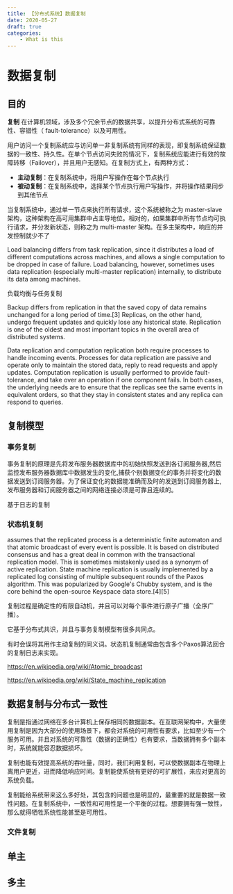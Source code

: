```yaml
---
title: 【分布式系统】数据复制
date: 2020-05-27
draft: true
categories: 
    - What is this
---
```


# 数据复制

## 目的

**复制** 在计算机领域，涉及多个冗余节点的数据共享，以提升分布式系统的可靠性、容错性（ fault-tolerance）以及可用性。

用户访问一个复制系统应与访问单一非复制系统有同样的表现，即复制系统保证数据的一致性、持久性。在单个节点访问失败的情况下，复制系统应能进行有效的故障转移（Failover），并且用户无感知。在复制方式上，有两种方式：

- **主动复制**：在复制系统中，将用户写操作在每个节点执行
- **被动复制**：在复制系统中，选择某个节点执行用户写操作，并将操作结果同步到其他节点

当复制系统中，通过单一节点来执行所有请求，这个系统被称之为 master-slave 架构，这种架构在高可用集群中占主导地位。相对的，如果集群中所有节点均可执行请求，并分发新状态，则称之为 multi-master 架构。在多主架构中，响应的并发控制就少不了

Load balancing differs from task replication, since it distributes a load of different computations across machines, and allows a single computation to be dropped in case of failure. Load balancing, however, sometimes uses data replication (especially multi-master replication) internally, to distribute its data among machines.

负载均衡与任务复制

Backup differs from replication in that the saved copy of data remains unchanged for a long period of time.[3] Replicas, on the other hand, undergo frequent updates and quickly lose any historical state. Replication is one of the oldest and most important topics in the overall area of distributed systems.



Data replication and computation replication both require processes to handle incoming events. Processes for data replication are passive and operate only to maintain the stored data, reply to read requests and apply updates. Computation replication is usually performed to provide fault-tolerance, and take over an operation if one component fails. In both cases, the underlying needs are to ensure that the replicas see the same events in equivalent orders, so that they stay in consistent states and any replica can respond to queries.

## 复制模型

### 事务复制

事务复制的原理是先将发布服务器数据库中的初始快照发送到各订阅服务器,然后监控发布服务器数据库中数据发生的变化,捕获个别数据变化的事务并将变化的数据发送到订阅服务器。为了保证变化的数据能准确而及时的发送到订阅服务器上,发布服务器和订阅服务器之间的网络连接必须是可靠且连续的。

基于日志的复制

### 状态机复制

assumes that the replicated process is a deterministic finite automaton and that atomic broadcast of every event is possible. It is based on distributed consensus and has a great deal in common with the transactional replication model. This is sometimes mistakenly used as a synonym of active replication. State machine replication is usually implemented by a replicated log consisting of multiple subsequent rounds of the Paxos algorithm. This was popularized by Google's Chubby system, and is the core behind the open-source Keyspace data store.[4][5]


复制过程是确定性的有限自动机，并且可以对每个事件进行原子广播（全序广播）。

它基于分布式共识，并且与事务复制模型有很多共同点。

有时会误将其用作主动复制的同义词。状态机复制通常由包含多个Paxos算法回合的复制日志来实现。

https://en.wikipedia.org/wiki/Atomic_broadcast

https://en.wikipedia.org/wiki/State_machine_replication

## 数据复制与分布式一致性


复制是指通过网络在多台计算机上保存相同的数据副本。在互联网架构中，大量使用复制是因为大部分的使用场景下，都会对系统的可用性有要求，比如至少有一个服务可用。并且对系统的可靠性（数据的正确性）也有要求，当数据拥有多个副本时，系统就能容忍数据损坏。

复制也能有效提高系统的吞吐量，同时，我们利用复制，可以使数据副本在物理上离用户更近，进而降低响应时间。复制能使系统有更好的可扩展性，来应对更高的系统负载。

复制能给系统带来这么多好处，其包含的问题也是明显的，最重要的就是数据一致性问题。在复制系统中，一致性和可用性是一个平衡的过程。想要拥有强一致性，那么就得牺牲系统性能甚至是可用性。


### 文件复制



## 单主


## 多主